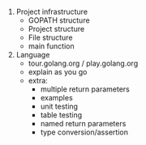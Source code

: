 1. Project infrastructure
   - GOPATH structure
   - Project structure
   - File structure
   - main function
2. Language
   - tour.golang.org / play.golang.org
   - explain as you go
   - extra:
     - multiple return parameters
     - examples
     - unit testing
     - table testing
     - named return parameters
     - type conversion/assertion
     